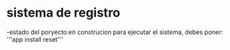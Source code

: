 <h1>sistema de registro </h1>
-estado del poryecto:en construcion
para ejecutar el sistema, debes poner:
'''app install reset'''
